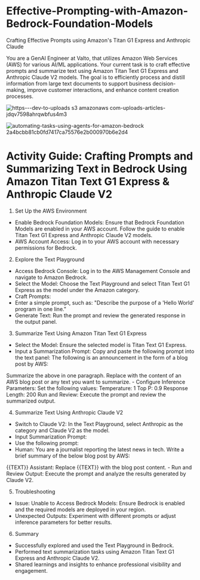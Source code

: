 # Effective-Prompting-with-Amazon-Bedrock-Foundation-Models

Crafting Effective Prompts using Amazon's Titan G1 Express and Anthropic Claude 

You are a GenAI Engineer at Valto, that utilizes Amazon Web Services (AWS) for various AI/ML applications. Your current task is to craft effective prompts and summarize text using Amazon Titan Text G1 Express and Anthropic Claude V2 models. The goal is to efficiently process and distill information from large text documents to support business decision-making, improve customer interactions, and enhance content creation processes.

![https---dev-to-uploads s3 amazonaws com-uploads-articles-jdqv7598ahrqwbfus4m3](https://github.com/user-attachments/assets/8b94c56f-2898-4206-8f79-b71c8dc9c083)


![automating-tasks-using-agents-for-amazon-bedrock 2a4bcbb81cb0fd7417ca75576e2b000970b6e2d4](https://github.com/user-attachments/assets/1dc663f0-6320-4e64-888d-b64077ccc4c2)


# Activity Guide: Crafting Prompts and Summarizing Text in Bedrock Using Amazon Titan Text G1 Express & Anthropic Claude V2

1. Set Up the AWS Environment
- Enable Bedrock Foundation Models:
Ensure that Bedrock Foundation Models are enabled in your AWS account. Follow the guide to enable Titan Text G1 Express and Anthropic Claude V2 models.
- AWS Account Access:
Log in to your AWS account with necessary permissions for Bedrock.

2. Explore the Text Playground

- Access Bedrock Console:
Log in to the AWS Management Console and navigate to Amazon Bedrock.
- Select the Model:
Choose the Text Playground and select Titan Text G1 Express as the model under the Amazon category.
- Craft Prompts:
- Enter a simple prompt, such as:
"Describe the purpose of a 'Hello World' program in one line."
- Generate Text:
Run the prompt and review the generated response in the output panel.
3. Summarize Text Using Amazon Titan Text G1 Express

- Select the Model:
Ensure the selected model is Titan Text G1 Express.
- Input a Summarization Prompt:
Copy and paste the following prompt into the text panel:
The following is an announcement in the form of a blog post by AWS:  
<INSERT BLOG TEXT HERE>  
Summarize the above in one paragraph.  
Replace <INSERT BLOG TEXT HERE> with the content of an AWS blog post or any text you want to summarize.
- Configure Inference Parameters:
Set the following values:
Temperature: 1
Top P: 0.9
Response Length: 200
Run and Review:
Execute the prompt and review the summarized output.

4. Summarize Text Using Anthropic Claude V2
- Switch to Claude V2:
In the Text Playground, select Anthropic as the category and Claude V2 as the model.
- Input Summarization Prompt:
- Use the following prompt:
- Human: You are a journalist reporting the latest news in tech. Write a brief summary of the below blog post by AWS:  
<text>  
{{TEXT}}  
</text>  
Assistant:  
Replace {{TEXT}} with the blog post content.
- Run and Review Output:
Execute the prompt and analyze the results generated by Claude V2.

5. Troubleshooting
- Issue: Unable to Access Bedrock Models:
Ensure Bedrock is enabled and the required models are deployed in your region.
- Unexpected Outputs:
Experiment with different prompts or adjust inference parameters for better results.

6. Summary

- Successfully explored and used the Text Playground in Bedrock.
- Performed text summarization tasks using Amazon Titan Text G1 Express and Anthropic Claude V2.
- Shared learnings and insights to enhance professional visibility and engagement.
